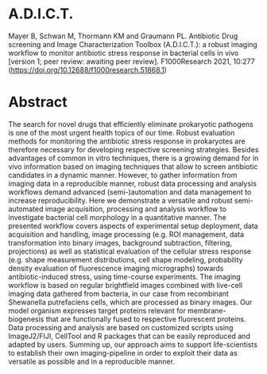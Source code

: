 # A.D.I.C.T.
Mayer B, Schwan M, Thormann KM and Graumann PL. Antibiotic Drug screening and Image Characterization Toolbox (A.D.I.C.T.): a robust imaging workflow to monitor antibiotic stress response in bacterial cells in vivo [version 1; peer review: awaiting peer review]. F1000Research 2021, 10:277 (https://doi.org/10.12688/f1000research.51868.1) 

# Abstract
The search for novel drugs that efficiently eliminate prokaryotic pathogens is one of the most urgent health topics of our time. Robust evaluation methods for monitoring the antibiotic stress response in prokaryotes are therefore necessary for developing respective screening strategies. Besides advantages of common in vitro techniques, there is a growing demand for in vivo information based on imaging techniques that allow to screen antibiotic candidates in a dynamic manner. However, to gather information from imaging data in a reproducible manner, robust data processing and analysis workflows demand advanced (semi-)automation and data management to increase reproducibility. Here we demonstrate a versatile and robust semi-automated image acquisition, processing and analysis workflow to investigate bacterial cell morphology in a quantitative manner. The presented workflow covers aspects of experimental setup deployment, data acquisition and handling, image processing (e.g. ROI management, data transformation into binary images, background subtraction, filtering, projections) as well as statistical evaluation of the cellular stress response (e.g. shape measurement distributions, cell shape modeling, probability density evaluation of fluorescence imaging micrographs) towards antibiotic-induced stress, using time-course experiments. The imaging workflow is based on regular brightfield images combined with live-cell imaging data gathered from bacteria, in our case from recombinant Shewanella putrefaciens cells, which are processed as binary images. Our model organism expresses target proteins relevant for membrane-biogenesis that are functionally fused to respective fluorescent proteins. Data processing and analysis are based on customized scripts using ImageJ2/FIJI, CellTool and R packages that can be easily reproduced and adapted by users. Summing up, our approach aims to support life-scientists to establish their own imaging-pipeline in order to exploit their data as versatile as possible and in a reproducible manner.
